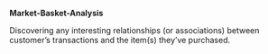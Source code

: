 **Market-Basket-Analysis**


Discovering any interesting relationships (or associations) between customer’s transactions and the item(s) they’ve purchased.
